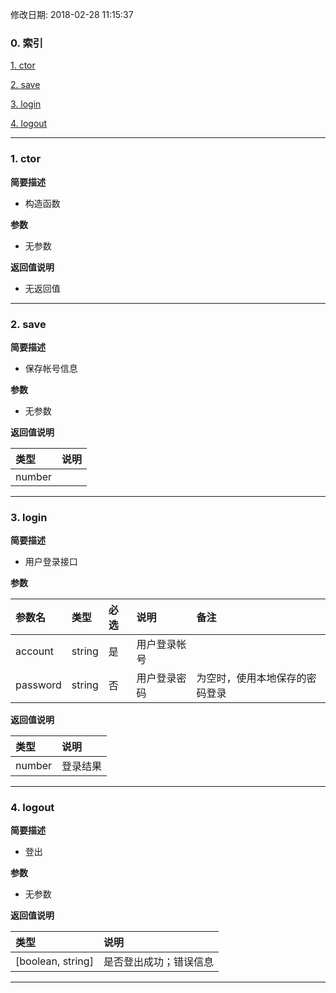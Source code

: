 修改日期: 2018-02-28 11:15:37
### 0. 索引
[1. ctor](#1)

[2. save](#2)

[3. login](#3)

[4. logout](#4)


---
<h3><span id =1>1. ctor</span></h3>
__简要描述__
- 构造函数
__参数__
- 无参数

__返回值说明__
- 无返回值
---
<h3><span id =2>2. save</span></h3>
__简要描述__
- 保存帐号信息
__参数__
- 无参数

__返回值说明__
|类型|说明|
|:--|:--|
|number||
---
<h3><span id =3>3. login</span></h3>
__简要描述__
- 用户登录接口
__参数__
|参数名|类型|必选|说明|备注|
|:--|:--|:--|:--|:--|
|account|string|是|用户登录帐号||
|password|string|否|用户登录密码|为空时，使用本地保存的密码登录|

__返回值说明__
|类型|说明|
|:--|:--|
|number|登录结果|
---
<h3><span id =4>4. logout</span></h3>
__简要描述__
- 登出
__参数__
- 无参数

__返回值说明__
|类型|说明|
|:--|:--|
|[boolean, string]|是否登出成功；错误信息|
---
